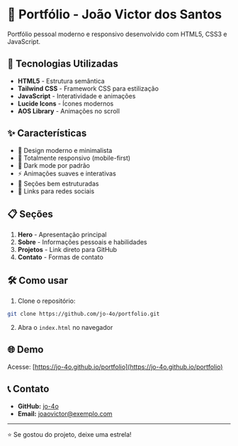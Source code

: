 # 🌟 Portfólio - João Victor dos Santos

Portfólio pessoal moderno e responsivo desenvolvido com HTML5, CSS3 e JavaScript.

## 🚀 Tecnologias Utilizadas

- **HTML5** - Estrutura semântica
- **Tailwind CSS** - Framework CSS para estilização
- **JavaScript** - Interatividade e animações
- **Lucide Icons** - Ícones modernos
- **AOS Library** - Animações no scroll

## ✨ Características

- 🎨 Design moderno e minimalista
- 📱 Totalmente responsivo (mobile-first)
- 🌙 Dark mode por padrão
- ⚡ Animações suaves e interativas
- 🎯 Seções bem estruturadas
- 🔗 Links para redes sociais

## 📋 Seções

1. **Hero** - Apresentação principal
2. **Sobre** - Informações pessoais e habilidades
3. **Projetos** - Link direto para GitHub
4. **Contato** - Formas de contato

## 🛠️ Como usar

1. Clone o repositório:
```bash
git clone https://github.com/jo-4o/portfolio.git
```

2. Abra o `index.html` no navegador

## 🌐 Demo

Acesse: [https://jo-4o.github.io/portfolio](https://jo-4o.github.io/portfolio)

## 📞 Contato

- **GitHub:** [jo-4o](https://github.com/jo-4o)
- **Email:** joaovictor@exemplo.com

---

⭐ Se gostou do projeto, deixe uma estrela!
